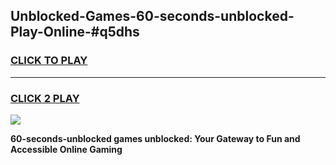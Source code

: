 
## Unblocked-Games-60-seconds-unblocked-Play-Online-#q5dhs
<h3>
<a href="https://premium.freeplayer.one?title=60-seconds-unblocked&ref=24F">CLICK TO PLAY</a></h3>
<hr>

<h3>
<a href="https://premium.freeplayer.one?title=60-seconds-unblocked&ref=24F">CLICK 2 PLAY</a>
  
</h3>

<a href="https://premium.freeplayer.one?title=60-seconds-unblocked&ref=24F/"><img src="https://clearcache.store/games.png"></a>


**60-seconds-unblocked games unblocked: Your Gateway to Fun and Accessible Online Gaming**
